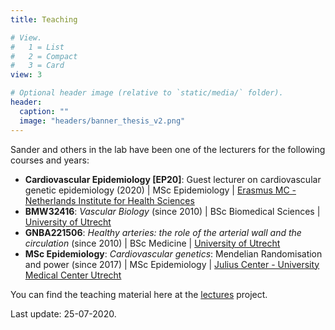 ```yaml
---
title: Teaching

# View.
#   1 = List
#   2 = Compact
#   3 = Card
view: 3

# Optional header image (relative to `static/media/` folder).
header:
  caption: ""
  image: "headers/banner_thesis_v2.png"
---
```


Sander and others in the lab have been one of the lecturers for the following courses and years:

* **Cardiovascular Epidemiology [EP20]**: Guest lecturer on cardiovascular genetic epidemiology (2020)  | MSc Epidemiology | [Erasmus MC - Netherlands Institute for Health Sciences](https://www.nihes.com/course/ep20_cardiovascular_epidemiology/)
* **BMW32416**: *Vascular Biology* (since 2010) | BSc Biomedical Sciences | [University of Utrecht](https://students.uu.nl/en/node/641/exchange-students/course-list-biomedical-sciences)
* **GNBA221506**: *Healthy arteries: the role of the arterial wall and the circulation* (since 2010)  | BSc Medicine | [University of Utrecht](https://students.uu.nl/gnk/geneeskunde-b/onderwijs/minors)
* **MSc Epidemiology**: *Cardiovascular genetics*: Mendelian Randomisation and power (since 2017)  | MSc Epidemiology | [Julius Center - University Medical Center Utrecht](http://portal.juliuscentrum.nl)

You can find the teaching material here at the [lectures](https://github.com/swvanderlaan/lectures) project.

Last update: 25-07-2020.
